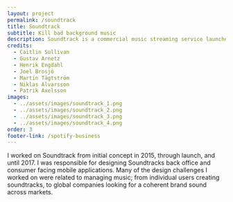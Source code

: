 ```yaml
---
layout: project
permalink: /soundtrack
title: Soundtrack
subtitle: Kill bad background music
description: Soundtrack is a commercial music streaming service launched in 2016, by Spotify-backed company, Soundtrack Your Brand. It’s a product built from the ground up to help brands grow their businesses through music. In addition, the unique licensing and compensation model makes sure artists and composers get paid accurately.
credits:
  - Caitlin Sullivan
  - Gustav Arnetz
  - Henrik Engdahl
  - Joel Brosjö
  - Martin Tägtström
  - Niklas Alvarsson
  - Patrik Axelsson
images:
  - ../assets/images/soundtrack_1.png
  - ../assets/images/soundtrack_2.png
  - ../assets/images/soundtrack_3.png
  - ../assets/images/soundtrack_4.png
order: 3
footer-link: /spotify-business
---
```

I worked on Soundtrack from initial concept in 2015, through launch,  and until 2017. I was responsible for designing Soundtracks back office and  consumer facing mobile applications. Many of the design challenges I worked on were related to managing music; from individual users creating soundtracks, to global companies looking for a coherent brand sound across markets.

